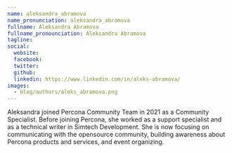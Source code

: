 ```yaml
---
name: aleksandra_abramova
name_pronunciation: aleksandra_abramova
fullname: Aleksandra Abramova
fullname_pronounciation: Aleksandra Abramova
tagline: 
social:
  website: 
  facebook:
  twitter:
  github: 
  linkedin: https://www.linkedin.com/in/aleks-abramova/
images:
  - blog/authors/aleks_abramova.png
---
```


Aleksandra joined Percona Community Team in 2021 as a Community Specialist. Before joining Percona, she worked as a support specialist and as a technical writer in Simtech Development. She is now focusing on communicating with the opensource community, building awareness about Percona products and services, and event organizing.